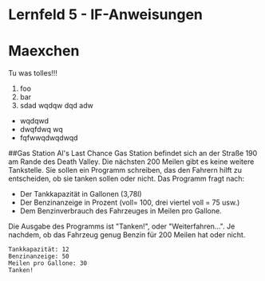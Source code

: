 # Lernfeld 5 - IF-Anweisungen

# Maexchen

Tu was tolles!!!


1. foo
2. bar
3. sdad wqdqw dqd adw 

* wqdqwd
* dwqfdwq wq
* fqfwwqdwqdwqd

##Gas Station
Al's Last Chance Gas Station befindet sich an der Straße 190 am Rande des Death Valley. Die nächsten 200 Meilen gibt es keine weitere Tankstelle. Sie sollen ein Programm schreiben, das den Fahrern hilft zu entscheiden, ob sie tanken sollen oder nicht. Das Programm fragt nach: 

* Der Tankkapazität in Gallonen (3,78l) 
* Der Benzinanzeige in Prozent (voll= 100, drei viertel voll = 75 usw.) 
* Dem Benzinverbrauch des Fahrzeuges in Meilen pro Gallone. 

Die Ausgabe des Programms ist "Tanken!", oder "Weiterfahren...". Je nachdem, ob das Fahrzeug genug Benzin für 200 Meilen hat oder nicht. 

```
Tankkapazität: 12
Benzinanzeige: 50
Meilen pro Gallone: 30
Tanken!
```
